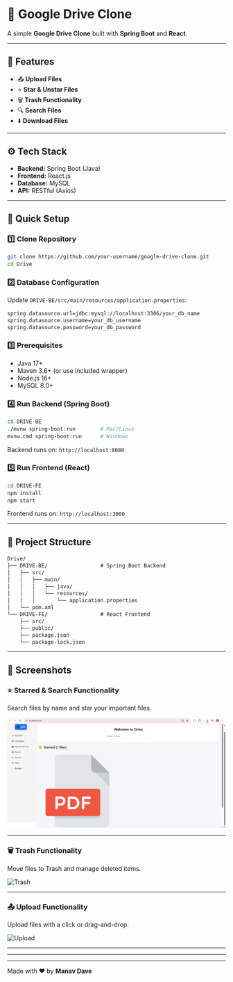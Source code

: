 # 📁 Google Drive Clone

A simple **Google Drive Clone** built with **Spring Boot** and **React**.

---

## 🚀 Features

- 📤 **Upload Files**
- ⭐ **Star & Unstar Files**
- 🗑️ **Trash Functionality**
- 🔍 **Search Files**
- ⬇️ **Download Files**

---

## ⚙️ Tech Stack

- **Backend:** Spring Boot (Java)
- **Frontend:** React.js
- **Database:** MySQL
- **API:** RESTful (Axios)

---

## 🚀 Quick Setup

### 1️⃣ Clone Repository
```bash
git clone https://github.com/your-username/google-drive-clone.git
cd Drive
```

### 2️⃣ Database Configuration
Update `DRIVE-BE/src/main/resources/application.properties`:
```properties
spring.datasource.url=jdbc:mysql://localhost:3306/your_db_name
spring.datasource.username=your_db_username
spring.datasource.password=your_db_password
```

### 3️⃣ Prerequisites
- Java 17+
- Maven 3.6+ (or use included wrapper)
- Node.js 16+
- MySQL 8.0+

### 4️⃣ Run Backend (Spring Boot)
```bash
cd DRIVE-BE
./mvnw spring-boot:run        # Mac/Linux
mvnw.cmd spring-boot:run      # Windows
```
Backend runs on: `http://localhost:8080`

### 5️⃣ Run Frontend (React)
```bash
cd DRIVE-FE
npm install
npm start
```
Frontend runs on: `http://localhost:3000`

---

## 📂 Project Structure

```
Drive/
├── DRIVE-BE/                 # Spring Boot Backend
│   ├── src/
│   │   ├── main/
│   │   │   ├── java/
│   │   │   └── resources/
│   │   │       └── application.properties
│   └── pom.xml
└── DRIVE-FE/                 # React Frontend
    ├── src/
    ├── public/
    ├── package.json
    └── package-lock.json
```

---

## 📸 Screenshots

### ⭐ Starred & Search Functionality
Search files by name and star your important files.
  
![Starred & Search](./screenshots/Starred_Search_functionality.png)

---

### 🗑️ Trash Functionality
Move files to Trash and manage deleted items.

![Trash](./screenshots/Trash_Functionality.png)

---

### 📤 Upload Functionality
Upload files with a click or drag-and-drop.

![Upload](./screenshots/Upload_functionality.png)

---

---

---

Made with ❤️ by **Manav Dave**

